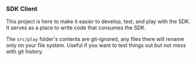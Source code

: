 ### SDK Client

This project is here to make it easier to develop, test, and play with the SDK. It serves as a place to write code that consumes the SDK.

The `src/play` folder's contents are git-ignored, any files there will rename only on your file system. Useful if you want to test things out but not mess with git history. 